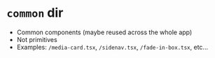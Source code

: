 <!-- @format -->

# `common` dir

- Common components (maybe reused across the whole app)
- Not primitives
- Examples: `/media-card.tsx`, `/sidenav.tsx`, `/fade-in-box.tsx`, etc...
